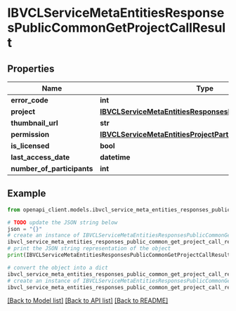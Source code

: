 # IBVCLServiceMetaEntitiesResponsesPublicCommonGetProjectCallResult


## Properties

Name | Type | Description | Notes
------------ | ------------- | ------------- | -------------
**error_code** | **int** |  | [optional] 
**project** | [**IBVCLServiceMetaEntitiesResponsesPublicCommonProject**](IBVCLServiceMetaEntitiesResponsesPublicCommonProject.md) |  | [optional] 
**thumbnail_url** | **str** |  | [optional] 
**permission** | [**IBVCLServiceMetaEntitiesProjectParticipantPermissionEnum**](IBVCLServiceMetaEntitiesProjectParticipantPermissionEnum.md) |  | [optional] 
**is_licensed** | **bool** |  | [optional] 
**last_access_date** | **datetime** |  | [optional] 
**number_of_participants** | **int** |  | [optional] 

## Example

```python
from openapi_client.models.ibvcl_service_meta_entities_responses_public_common_get_project_call_result import IBVCLServiceMetaEntitiesResponsesPublicCommonGetProjectCallResult

# TODO update the JSON string below
json = "{}"
# create an instance of IBVCLServiceMetaEntitiesResponsesPublicCommonGetProjectCallResult from a JSON string
ibvcl_service_meta_entities_responses_public_common_get_project_call_result_instance = IBVCLServiceMetaEntitiesResponsesPublicCommonGetProjectCallResult.from_json(json)
# print the JSON string representation of the object
print(IBVCLServiceMetaEntitiesResponsesPublicCommonGetProjectCallResult.to_json())

# convert the object into a dict
ibvcl_service_meta_entities_responses_public_common_get_project_call_result_dict = ibvcl_service_meta_entities_responses_public_common_get_project_call_result_instance.to_dict()
# create an instance of IBVCLServiceMetaEntitiesResponsesPublicCommonGetProjectCallResult from a dict
ibvcl_service_meta_entities_responses_public_common_get_project_call_result_from_dict = IBVCLServiceMetaEntitiesResponsesPublicCommonGetProjectCallResult.from_dict(ibvcl_service_meta_entities_responses_public_common_get_project_call_result_dict)
```
[[Back to Model list]](../README.md#documentation-for-models) [[Back to API list]](../README.md#documentation-for-api-endpoints) [[Back to README]](../README.md)


